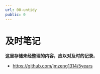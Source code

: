 ```yaml
---
url: 00-untidy
public: 0
---
```


# 及时笔记

**这里存储未经整理的内容，应以对及时的记录**。

- https://github.com/jmzeng1314/5years